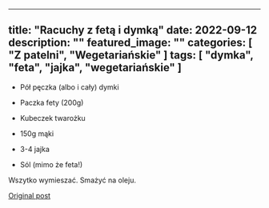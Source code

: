 
---
title: "Racuchy z fetą i dymką"
date: 2022-09-12
description: ""
featured_image: ""
categories: [ "Z patelni", "Wegetariańskie" ]
tags: [ "dymka", "feta", "jajka", "wegetariańskie" ]
---

<!-- Number 49 -->




 * Pół pęczka (albo i cały) dymki




 * Paczka fety (200g)




 * Kubeczek twarożku 




 * 150g mąki




 * 3-4 jajka




 * Sól (mimo że feta!)





Wszytko wymieszać. Smażyć na oleju.





[Original post](https://statystycznakuchnia.wordpress.com/2022/09/12/racuchy-z-feta-i-dymka/)


